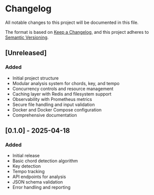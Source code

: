 # Changelog

All notable changes to this project will be documented in this file.

The format is based on [Keep a Changelog](https://keepachangelog.com/en/1.0.0/),
and this project adheres to [Semantic Versioning](https://semver.org/spec/v2.0.0.html).

## [Unreleased]

### Added
- Initial project structure
- Modular analysis system for chords, key, and tempo
- Concurrency controls and resource management
- Caching layer with Redis and filesystem support
- Observability with Prometheus metrics
- Secure file handling and input validation
- Docker and Docker Compose configuration
- Comprehensive documentation

## [0.1.0] - 2025-04-18

### Added
- Initial release
- Basic chord detection algorithm
- Key detection
- Tempo tracking
- API endpoints for analysis
- JSON schema validation
- Error handling and reporting
